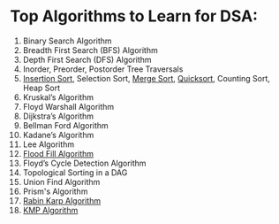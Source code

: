 # Top Algorithms to Learn for DSA:

1. Binary Search Algorithm
2. Breadth First Search (BFS) Algorithm
3. Depth First Search (DFS) Algorithm
4. Inorder, Preorder, Postorder Tree Traversals
5. [Insertion Sort](https://github.com/RoshanSharmaCodes/Leetcode-Head/blob/main/Insertion%20Sorting), Selection Sort, [Merge Sort](https://github.com/RoshanSharmaCodes/Leetcode-Head/blob/main/Merge%20Sorting), [Quicksort](https://github.com/RoshanSharmaCodes/Leetcode-Head/blob/main/Quick%20Sorting), Counting Sort, Heap Sort
6. Kruskal’s Algorithm
7. Floyd Warshall Algorithm
8. Dijkstra’s Algorithm
9. Bellman Ford Algorithm
10. Kadane’s Algorithm
11. Lee Algorithm
12. [Flood Fill Algorithm](https://github.com/RoshanSharmaCodes/Leetcode-Head/blob/main/Flood%20Fill%20Algorithm)
13. Floyd’s Cycle Detection Algorithm
14. Topological Sorting in a DAG
15. Union Find Algorithm
16. Prism's Algorithm
17. [Rabin Karp Algorithm](https://github.com/RoshanSharmaCodes/Leetcode-Head/blob/main/Rabin%20Karp%20Algo)
18. [KMP Algorithm](https://github.com/RoshanSharmaCodes/Leetcode-Head/blob/main/KMP%20Algorithm)
